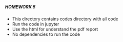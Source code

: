 ##### HOMEWORK 5 #############

* This directory contains codes directory with all code
* Run the code in jupyter
* Use the html for understand the pdf report
* No dependencies to run the code

